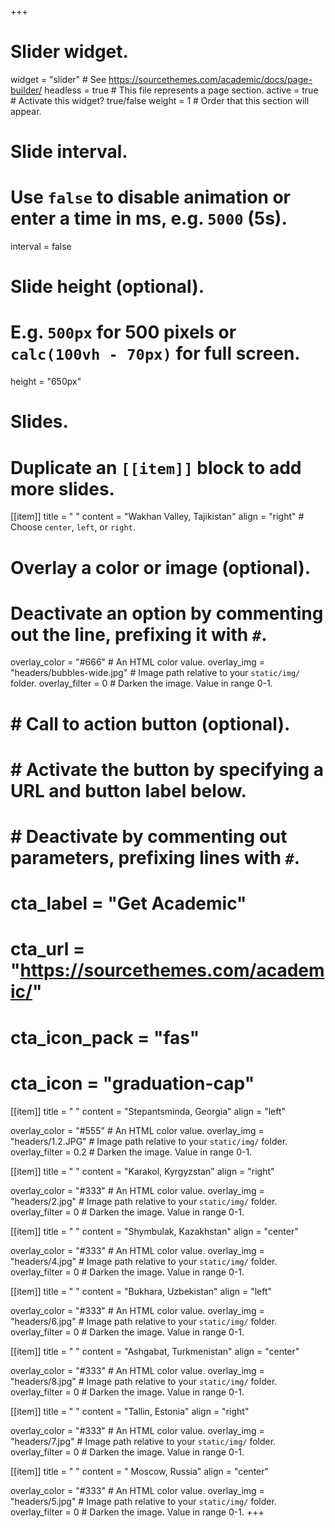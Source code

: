 +++
# Slider widget.
widget = "slider"  # See https://sourcethemes.com/academic/docs/page-builder/
headless = true  # This file represents a page section.
active = true  # Activate this widget? true/false
weight = 1  # Order that this section will appear.

# Slide interval.
# Use `false` to disable animation or enter a time in ms, e.g. `5000` (5s).
interval = false

# Slide height (optional).
# E.g. `500px` for 500 pixels or `calc(100vh - 70px)` for full screen.
height = "650px"

# Slides.
# Duplicate an `[[item]]` block to add more slides.
[[item]]
  title = " "
  content = "Wakhan Valley, Tajikistan"
  align = "right"  # Choose `center`, `left`, or `right`.

  # Overlay a color or image (optional).
  #   Deactivate an option by commenting out the line, prefixing it with `#`.
  overlay_color = "#666"  # An HTML color value.
  overlay_img = "headers/bubbles-wide.jpg"  # Image path relative to your `static/img/` folder.
  overlay_filter = 0  # Darken the image. Value in range 0-1.

#  # Call to action button (optional).
#  #   Activate the button by specifying a URL and button label below.
#  #   Deactivate by commenting out parameters, prefixing lines with `#`.
#  cta_label = "Get Academic"
#  cta_url = "https://sourcethemes.com/academic/"
#  cta_icon_pack = "fas"
#  cta_icon = "graduation-cap"

[[item]]
  title = " "
  content = "Stepantsminda, Georgia"
  align = "left"

  overlay_color = "#555"  # An HTML color value.
  overlay_img = "headers/1.2.JPG"  # Image path relative to your `static/img/` folder.
  overlay_filter = 0.2  # Darken the image. Value in range 0-1.

[[item]]
  title = " "
  content = "Karakol, Kyrgyzstan"
  align = "right"

  overlay_color = "#333"  # An HTML color value.
  overlay_img = "headers/2.jpg"  # Image path relative to your `static/img/` folder.
  overlay_filter = 0  # Darken the image. Value in range 0-1.
  
[[item]]
  title = " "
  content = "Shymbulak, Kazakhstan"
  align = "center"
  

  overlay_color = "#333"  # An HTML color value.
  overlay_img = "headers/4.jpg"  # Image path relative to your `static/img/` folder.
  overlay_filter = 0  # Darken the image. Value in range 0-1.
  
[[item]]
  title = " "
  content = "Bukhara, Uzbekistan"
  align = "left"

  overlay_color = "#333"  # An HTML color value.
  overlay_img = "headers/6.jpg"  # Image path relative to your `static/img/` folder.
  overlay_filter = 0  # Darken the image. Value in range 0-1.
  
[[item]]
  title = " "
  content = "Ashgabat, Turkmenistan"
  align = "center"

  overlay_color = "#333"  # An HTML color value.
  overlay_img = "headers/8.jpg"  # Image path relative to your `static/img/` folder.
  overlay_filter = 0  # Darken the image. Value in range 0-1.
  
  
[[item]]
  title = " "
  content = "Tallin, Estonia"
  align = "right"

  overlay_color = "#333"  # An HTML color value.
  overlay_img = "headers/7.jpg"  # Image path relative to your `static/img/` folder.
  overlay_filter = 0  # Darken the image. Value in range 0-1.
  
[[item]]
  title = " "
  content = " Moscow, Russia"
  align = "center"

  overlay_color = "#333"  # An HTML color value.
  overlay_img = "headers/5.jpg"  # Image path relative to your `static/img/` folder.
  overlay_filter = 0  # Darken the image. Value in range 0-1.
+++
